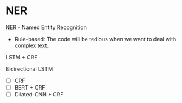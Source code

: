 # NER
NER - Named Entity Recognition
- Rule-based: The code will be tedious when we want to deal with complex text.






LSTM + CRF

Bidirectional LSTM   

- [ ] CRF
- [ ] BERT + CRF
- [ ] Dilated-CNN + CRF 
